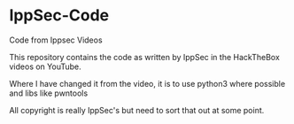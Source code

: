 # IppSec-Code
Code from Ippsec Videos

This repository contains the code as written by IppSec in the HackTheBox videos on YouTube.

Where I have changed it from the video, it is to use python3 where possible and libs like pwntools

All copyright is really IppSec's but need to sort that out at some point.
